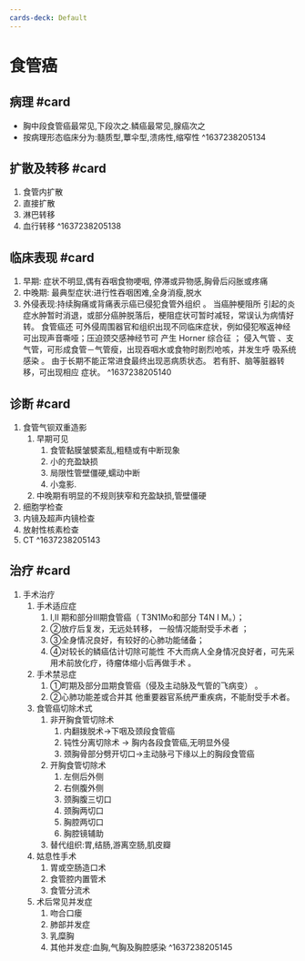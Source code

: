 ```yaml
---
cards-deck: Default
---
```


# 食管癌
## 病理 #card 
- 胸中段食管癌最常见,下段次之.鳞癌最常见,腺癌次之
- 按病理形态临床分为:髓质型,蕈伞型,溃疡性,缩窄性
^1637238205134

## 扩散及转移 #card 
1. 食管内扩散
2. 直接扩散
3. 淋巴转移
4. 血行转移
^1637238205138

## 临床表现 #card 
1. 早期: 症状不明显,偶有吞咽食物哽咽, 停滞或异物感,胸骨后闷胀或疼痛
2. 中晚期: 最典型症状:进行性吞咽困难,全身消瘦,脱水
3. 外侵表现:持续胸痛或背痛表示癌已侵犯食管外组织 。 当癌肿梗阻所 引起的炎症水肿暂时消退，或部分癌肿脱落后，梗阻症状可暂时减轻，常误认为病情好转。 食管癌还 可外侵周围器官和组织出现不同临床症状，例如侵犯喉返神经可出现声音嘶哑；压迫颈交感神经节可 产生 Horner 综合征 ； 侵入气管 、支气管，可形成食管－气管瘦，出现吞咽水或食物时剧烈呛咳，并发生呼 吸系统感染 。 由于长期不能正常进食最终出现恶病质状态。 若有肝、脑等脏器转移，可出现相应 症状。
^1637238205140

## 诊断 #card 
1. 食管气钡双重造影
	1. 早期可见
		1. 食管黏膜皱襞紊乱,粗糙或有中断现象
		2. 小的充盈缺损
		3. 局限性管壁僵硬,蠕动中断
		4. 小龛影. 
	2. 中晚期有明显的不规则狭窄和充盈缺损,管壁僵硬
2. 细胞学检查
3. 内镜及超声内镜检查
4. 放射性核素检查
5. CT
^1637238205143

## 治疗 #card 
1. 手术治疗
	1. 手术适应症
		1. I,II 期和部分III期食管癌（ T3N1Mo和部分 T4N I M。）；
		2. ②放疗后复发，无远处转移， 一般情况能耐受手术者 ；
		3. ③全身情况良好，有较好的心肺功能储备；
		4. ④对较长的鳞癌估计切除可能性 不大而病人全身情况良好者，可先采用术前放化疗，待瘤体缩小后再做手术 。
	2. 手术禁忌症
		1. ①町期及部分皿期食管癌（侵及主动脉及气管的飞病变） 。
		2. ②心肺功能差或合并其 他重要器官系统严重疾病，不能耐受手术者。
	3. 食管癌切除术式
		1. 非开胸食管切除术
			1. 内翻拨脱术->下咽及颈段食管癌
			2. 钝性分离切除术 -> 胸内各段食管癌,无明显外侵
			3. 颈胸骨部分劈开切口->主动脉弓下缘以上的胸段食管癌
		2. 开胸食管切除术
			1. 左侧后外侧
			2. 右侧腹外侧
			3. 颈胸腹三切口
			4. 颈胸两切口
			5. 胸腔两切口
			6. 胸腔镜辅助
		3. 替代组织:胃,结肠,游离空肠,肌皮瓣
	4. 姑息性手术
		1. 胃或空肠造口术
		2. 食管腔内置管术
		3. 食管分流术
	5. 术后常见并发症
		1. 吻合口瘘
		2. 肺部并发症
		3. 乳糜胸
		4. 其他并发症:血胸,气胸及胸腔感染
^1637238205145
